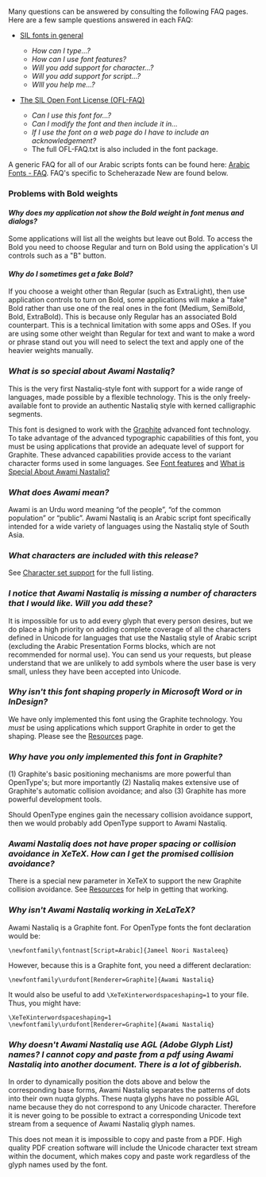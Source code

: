 
Many questions can be answered by consulting the following FAQ pages. Here are a few sample questions answered in each FAQ:

- [SIL fonts in general](https://software.sil.org/fonts/faq)
    - *How can I type...?*
    - *How can I use font features?*
    - *Will you add support for character...?*
    - *Will you add support for script...?*
    - *WIll you help me...?*

- [The SIL Open Font License (OFL-FAQ)](https://scripts.sil.org/OFL-FAQ_web)
    - *Can I use this font for...?*
    - *Can I modify the font and then include it in...*
    - *If I use the font on a web page do I have to include an acknowledgement?*
    - The full OFL-FAQ.txt is also included in the font package.

A generic FAQ for all of our Arabic scripts fonts can be found here: [Arabic Fonts - FAQ](https://software.sil.org/arabicfonts/support/faq/). FAQ's specific to Scheherazade New are found below.

### Problems with Bold weights

#### *Why does my application not show the Bold weight in font menus and dialogs?*

Some applications will list all the weights but leave out Bold. To access the Bold you need to choose Regular and turn on Bold using the application's UI controls such as a "B" button.

#### *Why do I sometimes get a fake Bold?*

If you choose a weight other than Regular (such as ExtraLight), then use application controls to turn on Bold, some applications will make a "fake" Bold rather than use one of the real ones in the font (Medium, SemiBold, Bold, ExtraBold). This is because only Regular has an associated Bold counterpart. This is a technical limitation with some apps and OSes. If you are using some other weight than Regular for text and want to make a word or phrase stand out you will need to select the text and apply one of the heavier weights manually. 

### *What is so special about Awami Nastaliq?*

This is the very first Nastaliq-style font with support for a wide range of languages, made possible by a flexible technology. This is the only freely-available font to provide an authentic Nastaliq style with kerned calligraphic segments. 

This font is designed to work with the [Graphite](https://graphite.sil.org) advanced font technology. To take advantage of the advanced typographic capabilities of this font, you must be using applications that provide an adequate level of support for Graphite. These advanced capabilities provide access to the variant character forms used in some languages. See [Font features](features) and [What is Special About Awami Nastaliq? ](https://software.sil.org/awami/what-is-special/)

### *What does Awami mean?*

Awami is an Urdu word meaning “of the people”, “of the common population” or “public”. Awami Nastaliq is an Arabic script font specifically intended for a wide variety of languages using the Nastaliq style of South Asia.

### *What characters are included with this release?*

See [Character set support](charset) for the full listing.

### *I notice that Awami Nastaliq is missing a number of characters that I would like. Will you add these?*

It is impossible for us to add every glyph that every person desires, but we do place a high priority on adding complete coverage of all the characters defined in Unicode for languages that use the Nastaliq style of Arabic script (excluding the Arabic Presentation Forms blocks, which are not recommended for normal use). You can send us your requests, but please understand that we are unlikely to add symbols where the user base is very small, unless they have been accepted into Unicode.

### *Why isn't this font shaping properly in Microsoft Word or in InDesign?*

We have only implemented this font using the Graphite technology. You *must* be using applications which support Graphite in order to get the shaping. Please see the [Resources](resources) page.

### *Why have you only implemented this font in Graphite?*

(1) Graphite's basic positioning mechanisms are more powerful than OpenType's; but more importantly (2) Nastaliq makes extensive use of Graphite's automatic collision avoidance; and also (3) Graphite has more powerful development tools. 

Should OpenType engines gain the necessary collision avoidance support, then we would probably add OpenType support to Awami Nastaliq.

### *Awami Nastaliq does not have proper spacing or collision avoidance in XeTeX. How can I get the promised collision avoidance?*

There is a special new parameter in XeTeX to support the new Graphite collision avoidance. See [Resources](resources) for help in getting that working.


### *Why isn't Awami Nastaliq working in XeLaTeX?*

Awami Nastaliq is a Graphite font. For OpenType fonts the font declaration would be:
```
\newfontfamily\fontnast[Script=Arabic]{Jameel Noori Nastaleeq}
```

However, because this is a Graphite font, you need a different declaration:
```
\newfontfamily\urdufont[Renderer=Graphite]{Awami Nastaliq}
```

It would also be useful to add `\XeTeXinterwordspaceshaping=1` to your file. Thus, you might have:
```
\XeTeXinterwordspaceshaping=1
\newfontfamily\urdufont[Renderer=Graphite]{Awami Nastaliq}
```

### *Why doesn't Awami Nastaliq use AGL (Adobe Glyph List) names? I cannot copy and paste from a pdf using Awami Nastaliq into another document. There is a lot of gibberish.*

In order to dynamically position the dots above and below the corresponding base forms, Awami Nastaliq separates the patterns of dots into their own nuqta glyphs. These nuqta glyphs have no possible AGL name because they do not correspond to any Unicode character. Therefore it is never going to be possible to extract a corresponding Unicode text stream from a sequence of Awami Nastaliq glyph names.

This does not mean it is impossible to copy and paste from a PDF. High quality PDF creation software will include the Unicode character text stream within the document, which makes copy and paste work regardless of the glyph names used by the font.

